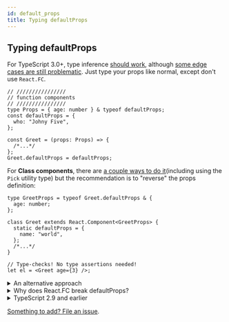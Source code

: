 ```yaml
---
id: default_props
title: Typing defaultProps
---
```


## Typing defaultProps

For TypeScript 3.0+, type inference [should work](https://www.typescriptlang.org/docs/handbook/release-notes/typescript-3-0.html), although [some edge cases are still problematic](https://github.com/typescript-cheatsheets/react-typescript-cheatsheet/issues/61). Just type your props like normal, except don't use `React.FC`.

```tsx
// ////////////////
// function components
// ////////////////
type Props = { age: number } & typeof defaultProps;
const defaultProps = {
  who: "Johny Five",
};

const Greet = (props: Props) => {
  /*...*/
};
Greet.defaultProps = defaultProps;
```

For **Class components**, there are [a couple ways to do it](https://github.com/typescript-cheatsheets/react-typescript-cheatsheet/pull/103#issuecomment-481061483)(including using the `Pick` utility type) but the recommendation is to "reverse" the props definition:

```tsx
type GreetProps = typeof Greet.defaultProps & {
  age: number;
};

class Greet extends React.Component<GreetProps> {
  static defaultProps = {
    name: "world",
  };
  /*...*/
}

// Type-checks! No type assertions needed!
let el = <Greet age={3} />;
```

<details>
  <summary>An alternative approach</summary>

As per [this tweet](https://twitter.com/dan_abramov/status/1133878326358171650), defaultProps will eventually be deprecated. You can check the discussions here:

- https://twitter.com/hswolff/status/1133759319571345408

The consensus is to use object default values.

```tsx
// ////////////////
// function components
// ////////////////
type GreetProps = { age: number };

const Greet = ({ age = 21 }: GreetProps) => {
  /*...*/
};
```

```tsx
// ////////////////
// class components
// ////////////////
type GreetProps =  {
  age: number;
};

class Greet extends React.Component<GreetProps> {
  const { age = 21 } = this.props
  /*...*/
}

let el = <Greet age={3} />;
```

</details>

<details>
  <summary>Why does React.FC break defaultProps?</summary>

You can check the discussions here:

- https://medium.com/@martin_hotell/10-typescript-pro-tips-patterns-with-or-without-react-5799488d6680
- https://github.com/DefinitelyTyped/DefinitelyTyped/issues/30695
- https://github.com/typescript-cheatsheets/react-typescript-cheatsheet/issues/87

This is just the current state and may be fixed in future.

</details>

<details>
 <summary>TypeScript 2.9 and earlier</summary>

For TypeScript 2.9 and earlier, there's more than one way to do it, but this is the best advice we've yet seen:

```ts
type Props = Required<typeof MyComponent.defaultProps> & {
  /* additional props here */
};

export class MyComponent extends React.Component<Props> {
  static defaultProps = {
    foo: "foo",
  };
}
```

Our former recommendation used the `Partial type` feature in TypeScript, which means that the current interface will fulfill a partial version on the wrapped interface. In that way we can extend defaultProps without any changes in the types!

```ts
interface IMyComponentProps {
  firstProp?: string;
  secondProp: IPerson[];
}

export class MyComponent extends React.Component<IMyComponentProps> {
  public static defaultProps: Partial<IMyComponentProps> = {
    firstProp: "default",
  };
}
```

The problem with this approach is it causes complex issues with the type inference working with `JSX.LibraryManagedAttributes`. Basically it causes the compiler to think that when creating a JSX expression with that component, that all of its props are optional.

[See commentary by @ferdaber here](https://github.com/typescript-cheatsheets/react-typescript-cheatsheet/issues/57).

</details>

[Something to add? File an issue](https://github.com/typescript-cheatsheets/react-typescript-cheatsheet/issues/new).
